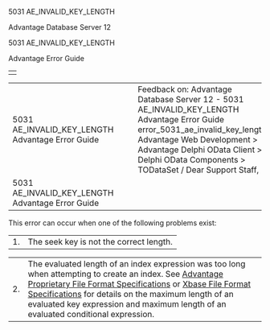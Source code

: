 5031 AE\_INVALID\_KEY\_LENGTH




Advantage Database Server 12  

5031 AE\_INVALID\_KEY\_LENGTH

Advantage Error Guide

|  |
| --- |
|  |

|  |  |  |  |  |
| --- | --- | --- | --- | --- |
| 5031 AE\_INVALID\_KEY\_LENGTH  Advantage Error Guide |  |  | Feedback on: Advantage Database Server 12 - 5031 AE\_INVALID\_KEY\_LENGTH Advantage Error Guide error\_5031\_ae\_invalid\_key\_length Advantage Web Development > Advantage Delphi OData Client > Delphi OData Components > TODataSet / Dear Support Staff, |  |
| 5031 AE\_INVALID\_KEY\_LENGTH  Advantage Error Guide |  |  |  |  |

This error can occur when one of the following problems exist:

|  |  |
| --- | --- |
| 1. | The seek key is not the correct length. |

|  |  |
| --- | --- |
| 2. | The evaluated length of an index expression was too long when attempting to create an index. See [Advantage Proprietary File Format Specifications](master_advantage_proprietary_file_format_specifications.htm) or [Xbase File Format Specifications](master_xbase_file_format_specifications.htm) for details on the maximum length of an evaluated key expression and maximum length of an evaluated conditional expression. |